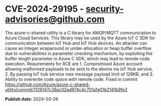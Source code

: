 # CVE-2024-29195 - security-advisories@github.com

The azure-c-shared-utility is a C library for AMQP/MQTT communication to Azure Cloud Services. This library may be used by the Azure IoT C SDK for communication between IoT Hub and IoT Hub devices. An attacker can cause an integer wraparound or under-allocation or heap buffer overflow due to vulnerabilities in parameter checking mechanism, by exploiting the buffer length parameter in Azure C SDK, which may lead to remote code execution. Requirements for RCE are 1. Compromised Azure account allowing malformed payloads to be sent to the device via IoT Hub service, 2. By passing IoT hub service max message payload limit of 128KB, and 3. Ability to overwrite code space with remote code. Fixed in commit https://github.com/Azure/azure-c-shared-utility/commit/1129147c38ac02ad974c4c701a1e01b2141b9fe2.

**Publish date:** 2024-03-26

